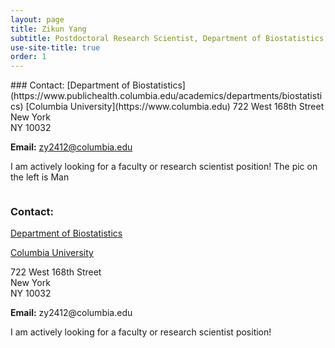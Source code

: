```yaml
---
layout: page
title: Zikun Yang
subtitle: Postdoctoral Research Scientist, Department of Biostatistics, Columbia University
use-site-title: true
order: 1
---
```


<div style="overflow: auto;">
### Contact:
[Department of Biostatistics](https://www.publichealth.columbia.edu/academics/departments/biostatistics)  
[Columbia University](https://www.columbia.edu)   
722 West 168th Street<br/>
New York<br/>
NY 10032
   
**Email:** zy2412@columbia.edu

I am actively looking for a faculty or research scientist position! The pic on the left is Man
</div>

<div style="overflow: auto;">
    <h3>Contact:</h3>
    <p><a href="https://www.publichealth.columbia.edu/academics/departments/biostatistics">Department of Biostatistics</a></p>
    <p><a href="https://www.columbia.edu">Columbia University</a></p>
    <p>722 West 168th Street<br/> New York<br/> NY 10032</p>
    <p><strong>Email:</strong> zy2412@columbia.edu</p>
    <p>I am actively looking for a faculty or research scientist position!</p>
</div>
